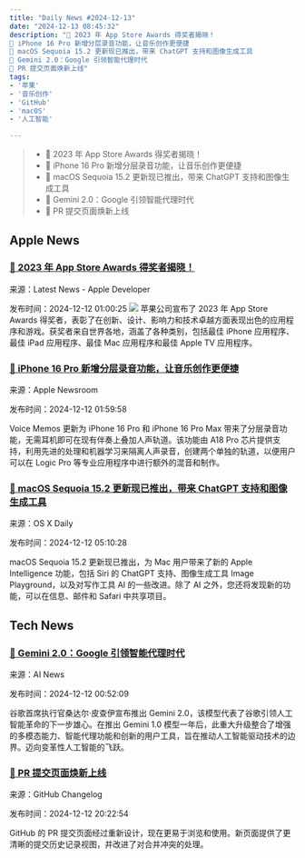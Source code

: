 ```yaml
---
title: "Daily News #2024-12-13"
date: "2024-12-13 08:45:32"
description: "🎉 2023 年 App Store Awards 得奖者揭晓！
🌟 iPhone 16 Pro 新增分层录音功能，让音乐创作更便捷
🌟 macOS Sequoia 15.2 更新现已推出，带来 ChatGPT 支持和图像生成工具
🤖️ Gemini 2.0：Google 引领智能代理时代
🎉 PR 提交页面焕新上线"
tags: 
- '苹果'
- '音乐创作'
- 'GitHub'
- 'macOS'
- '人工智能'

---
```


> - 🎉 2023 年 App Store Awards 得奖者揭晓！
> - 🌟 iPhone 16 Pro 新增分层录音功能，让音乐创作更便捷
> - 🌟 macOS Sequoia 15.2 更新现已推出，带来 ChatGPT 支持和图像生成工具
> - 🤖️ Gemini 2.0：Google 引领智能代理时代
> - 🎉 PR 提交页面焕新上线

## Apple News

### [🎉 2023 年 App Store Awards 得奖者揭晓！](https://developer.apple.com/news/?id=t9ha5xqc)

来源：Latest News - Apple Developer

发布时间：2024-12-12 01:00:25
![](https://devimages-cdn.apple.com/wwdc-services/articles/images/572DF998-E42E-4EA8-A2E2-EE9F05DF58B6/2048.jpeg)
苹果公司宣布了 2023 年 App Store Awards 得奖者，表彰了在创新、设计、影响力和技术卓越方面表现出色的应用程序和游戏。获奖者来自世界各地，涵盖了各种类别，包括最佳 iPhone 应用程序、最佳 iPad 应用程序、最佳 Mac 应用程序和最佳 Apple TV 应用程序。

### [🌟 iPhone 16 Pro 新增分层录音功能，让音乐创作更便捷](https://www.apple.com/newsroom/2024/12/voice-memos-update-brings-layered-recording-to-iphone-16-pro-lineup/)

来源：Apple Newsroom

发布时间：2024-12-12 01:59:58

Voice Memos 更新为 iPhone 16 Pro 和 iPhone 16 Pro Max 带来了分层录音功能，无需耳机即可在现有伴奏上叠加人声轨道。该功能由 A18 Pro 芯片提供支持，利用先进的处理和机器学习来隔离人声录音，创建两个单独的轨道，以便用户可以在 Logic Pro 等专业应用程序中进行额外的混音和制作。

### [🌟 macOS Sequoia 15.2 更新现已推出，带来 ChatGPT 支持和图像生成工具](https://osxdaily.com/2024/12/11/macos-sequoia-15-2-update-download/)

来源：OS X Daily

发布时间：2024-12-12 05:10:28

macOS Sequoia 15.2 更新现已推出，为 Mac 用户带来了新的 Apple Intelligence 功能，包括 Siri 的 ChatGPT 支持、图像生成工具 Image Playground，以及对写作工具 AI 的一些改进。除了 AI 之外，您还将发现新的功能，可以在信息、邮件和 Safari 中共享项目。


## Tech News

### [🤖️ Gemini 2.0：Google 引领智能代理时代](https://www.artificialintelligence-news.com/news/gemini-2-0-google-ushers-in-agentic-ai-era/?utm_source=rss&utm_medium=rss&utm_campaign=gemini-2-0-google-ushers-in-agentic-ai-era)

来源：AI News

发布时间：2024-12-12 00:52:09

谷歌首席执行官桑达尔·皮查伊宣布推出 Gemini 2.0，该模型代表了谷歌引领人工智能革命的下一步雄心。在推出 Gemini 1.0 模型一年后，此重大升级整合了增强的多模态能力、智能代理功能和创新的用户工具，旨在推动人工智能驱动技术的边界。迈向变革性人工智能的飞跃。

### [🎉 PR 提交页面焕新上线](https://github.blog/changelog/2024-12-12-refreshed-pull-request-commits-page-now-generally-available)

来源：GitHub Changelog

发布时间：2024-12-12 20:22:54

GitHub 的 PR 提交页面经过重新设计，现在更易于浏览和使用。新页面提供了更清晰的提交历史记录视图，并改进了对合并冲突的处理。
